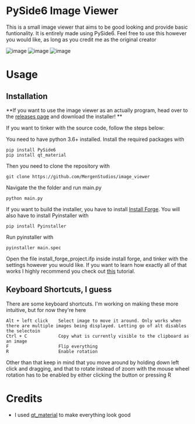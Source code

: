 # PySide6 Image Viewer

This is a small image viewer that aims to be good looking and provide basic funtionality. It is entirely made using PySide6. Feel free to use this however you would like, as long as you credit me as the original creator

![image](https://user-images.githubusercontent.com/71030751/170262545-2d710d87-8801-4272-aef2-a0b714ebe8a9.png)
![image](https://user-images.githubusercontent.com/71030751/170262661-d224ccd3-ccd0-4aea-8f8d-064cd9f5acfd.png)
![image](https://user-images.githubusercontent.com/71030751/170262918-1e61e644-5a76-43c5-b196-547e6b4eaf93.png)

# Usage

## Installation
**If you want to use the image viewer as an actually program, 
head over to the [releases page](https://github.com/MergenStudios/image_viewer/releases) and download
the installer!
**

If you want to tinker with the source code,
follow the steps below:

You need to have python 3.6+ installed.
Install the required packages with
```
pip install PySide6
pip install qt_material
```
Then you need to clone the repository with 
```
git clone https://github.com/MergenStudios/image_viewer
```
Navigate the the folder and run main.py
```
python main.py
```

If you want to build the installer,
you have to install [Install Forge](https://installforge.net/).
You will also have to install Pyinstaller with
```
pip install Pyinstaller
```
Run pyinstaller with
```
pyinstaller main.spec
```
Open the file install_forge_project.ifp inside install forge, and tinker
with the settings however you would like. 
If you want to learn how exactly all of that works I highly recommend
you check out [this](https://www.pythonguis.com/tutorials/packaging-pyqt5-pyside2-applications-windows-pyinstaller/) tutorial.

## Keyboard Shortcuts, I guess
There are some keyboard shortcuts. I'm working on making these more intuitive, but for now they're here
```
Alt + left click    Select image to move it around. Only works when there are multiple images being displayed. Letting go of alt disables the selectoin
Ctrl + C            Copy what is currently visible to the clipboard as an image
F                   Flip everything
R                   Enable rotation
```
Other than that keep in mind that you move around by holding down left click and dragging, and
that to rotate instead of zoom with the mouse wheel rotation has to be enabled by either clicking the button
or pressing R

# Credits
- I used [qt_material](https://github.com/UN-GCPDS/qt-material) to make everything look good
